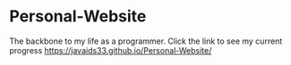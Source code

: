 # Personal-Website
The backbone to my life as a programmer.
Click the link to see my current progress
https://javaids33.github.io/Personal-Website/

